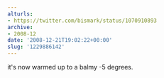 ```yaml
---
alturls:
- https://twitter.com/bismark/status/1070910893
archive:
- 2008-12
date: '2008-12-21T19:02:22+00:00'
slug: '1229886142'
---
```


it's now warmed up to a balmy -5 degrees.

